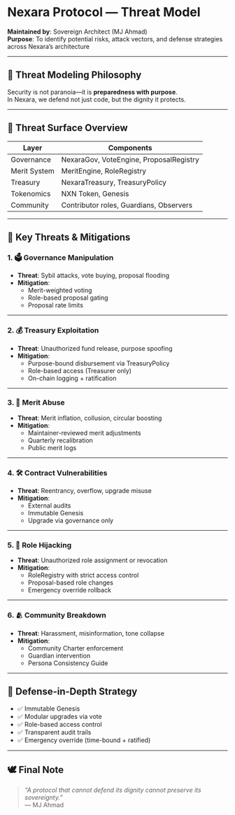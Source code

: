 # Nexara Protocol — Threat Model

**Maintained by**: Sovereign Architect (MJ Ahmad)  
**Purpose**: To identify potential risks, attack vectors, and defense strategies across Nexara’s architecture

---

## 🧠 Threat Modeling Philosophy

Security is not paranoia—it is **preparedness with purpose**.  
In Nexara, we defend not just code, but the dignity it protects.

---

## 🧱 Threat Surface Overview

| Layer         | Components |
|---------------|------------|
| Governance    | NexaraGov, VoteEngine, ProposalRegistry |
| Merit System  | MeritEngine, RoleRegistry |
| Treasury      | NexaraTreasury, TreasuryPolicy |
| Tokenomics    | NXN Token, Genesis |
| Community     | Contributor roles, Guardians, Observers |

---

## 🚨 Key Threats & Mitigations

### 1. 🗳️ Governance Manipulation

- **Threat**: Sybil attacks, vote buying, proposal flooding  
- **Mitigation**:
  - Merit-weighted voting
  - Role-based proposal gating
  - Proposal rate limits

---

### 2. 💰 Treasury Exploitation

- **Threat**: Unauthorized fund release, purpose spoofing  
- **Mitigation**:
  - Purpose-bound disbursement via TreasuryPolicy
  - Role-based access (Treasurer only)
  - On-chain logging + ratification

---

### 3. 🧠 Merit Abuse

- **Threat**: Merit inflation, collusion, circular boosting  
- **Mitigation**:
  - Maintainer-reviewed merit adjustments
  - Quarterly recalibration
  - Public merit logs

---

### 4. 🛠️ Contract Vulnerabilities

- **Threat**: Reentrancy, overflow, upgrade misuse  
- **Mitigation**:
  - External audits
  - Immutable Genesis
  - Upgrade via governance only

---

### 5. 🧬 Role Hijacking

- **Threat**: Unauthorized role assignment or revocation  
- **Mitigation**:
  - RoleRegistry with strict access control
  - Proposal-based role changes
  - Emergency override rollback

---

### 6. 🫂 Community Breakdown

- **Threat**: Harassment, misinformation, tone collapse  
- **Mitigation**:
  - Community Charter enforcement
  - Guardian intervention
  - Persona Consistency Guide

---

## 🔐 Defense-in-Depth Strategy

- ✅ Immutable Genesis
- ✅ Modular upgrades via vote
- ✅ Role-based access control
- ✅ Transparent audit trails
- ✅ Emergency override (time-bound + ratified)

---

## 🕊️ Final Note

> _“A protocol that cannot defend its dignity cannot preserve its sovereignty.”_  
> — MJ Ahmad
